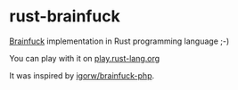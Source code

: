 # rust-brainfuck
[Brainfuck](http://esolangs.org/wiki/Brainfuck) implementation in Rust programming language ;-) 

You can play with it on [play.rust-lang.org](https://play.rust-lang.org/?gist=435e0cb27df4eb6393ac&version=stable)


It was inspired by [igorw/brainfuck-php](https://github.com/igorw/brainfuck-php).
